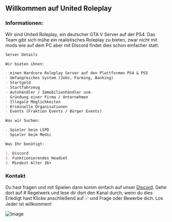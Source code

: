 ## Willkommen auf United Roleplay

### Informationen:

Wir sind United Roleplay, ein deutscher GTA V Server auf der PS4.
Das Team gibt sich mühe ein realistisches Roleplay zu bieten, zwar nicht mit mods wie auf dem PC aber mit Discord findet dies schon einfacher statt.

```markdown
Server Details

Wir bieten ihnen:

- einen Hardcore Roleplay Server auf den Plattformen PS4 & PS5
- Umfangreiches System (Jobs, Farming, Banking)
- Startgeld
- Startfahrzeug
- Autohändler / Immobilienhändler uvm.
- Gründung einer Firma / Unternehmen
- Illegale Möglichkeiten
- Kriminelle Organisationen
- Events (Fraktion Events / Bürger Events)

Was wir Suchen:

- Spieler beim LSPD
- Spieler beim Medic

Was Ihr benötigt:

1. Discord
2. Funktionierendes Headset
3. Mindest Alter 16+

```

### Kontakt

Du hast fragen und mit Spielen dann komm einfach auf unser [Discord](https://discord.com/invite/N7yvrbJzFn).
Gehe dort auf # Regelwerk und lese dir dort den Kanal durch, wenn du dies Erledigt hast Klicke anschließend auf ✅ und Frage oder Bewerbe dich. Los Jeder ist willkommen!

![Image](https://cdn.discordapp.com/attachments/942122319055294524/942436124880691230/Logo.png)
